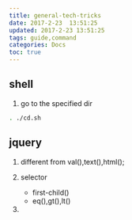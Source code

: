 ```yaml
---
title: general-tech-tricks
date: 2017-2-23  13:51:25
updated: 2017-2-23 13:51:25
tags: guide,command
categories: Docs
toc: true
---
```


## shell

1. go to the specified dir
```bash
. ./cd.sh
```

## jquery

1. different from val(),text(),html();
2. selector
	- first-child()
	- eq(),gt(),lt()

3. 
